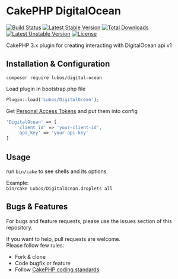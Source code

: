 # CakePHP DigitalOcean

[![Build Status](https://travis-ci.org/LubosRemplik/CakePHP-DigitalOcean.svg)](https://travis-ci.org/LubosRemplik/CakePHP-DigitalOcean)
[![Latest Stable Version](https://poser.pugx.org/lubos/digital-ocean/v/stable.svg)](https://packagist.org/packages/lubos/digital-ocean) 
[![Total Downloads](https://poser.pugx.org/lubos/digital-ocean/downloads.svg)](https://packagist.org/packages/lubos/digital-ocean) 
[![Latest Unstable Version](https://poser.pugx.org/lubos/digital-ocean/v/unstable.svg)](https://packagist.org/packages/lubos/digital-ocean) 
[![License](https://poser.pugx.org/lubos/digital-ocean/license.svg)](https://packagist.org/packages/lubos/digital-ocean)

CakePHP 3.x plugin for creating interacting with DigitalOcean api v1

## Installation & Configuration

```
composer require lubos/digital-ocean
```

Load plugin in bootstrap.php file

```php
Plugin::load('Lubos/DigitalOcean');
```

Get [Personal Access Tokens](https://cloud.digitalocean.com/settings/applications) and put them into config
```php
'DigitalOcean' => [
    'client_id' => 'your-client-id',
    'api_key' => 'your-api-key'
]
```

## Usage

run `bin/cake` to see shells and its options  

Example:  
`bin/cake Lubos/DigitalOcean.droplets all`

## Bugs & Features

For bugs and feature requests, please use the issues section of this repository.

If you want to help, pull requests are welcome.  
Please follow few rules:  

- Fork & clone
- Code bugfix or feature
- Follow [CakePHP coding standards](https://github.com/cakephp/cakephp-codesniffer)
